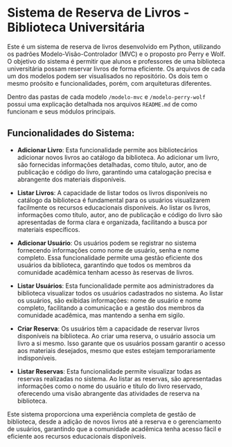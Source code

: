 # Sistema de Reserva de Livros - Biblioteca Universitária

Este é um sistema de reserva de livros desenvolvido em Python, utilizando os padrões Modelo-Visão-Controlador (MVC) e o proposto pro Perry e Wolf. O objetivo do sistema é permitir que alunos e professores de uma biblioteca universitária possam reservar livros de forma eficiente.
Os arquivos de cada um dos modelos podem ser visualisados no repositório. Os dois tem o mesmo proósito e funcionalidades, porém, com arquiteturas diferentes.

Dentro das pastas de cada modelo `/modelo-mvc` e `/modelo-perry-wolf` possui uma explicação detalhada nos arquivos `README.md` de como funcionam e seus módulos principais.

## Funcionalidades do Sistema:

- **Adicionar Livro**: Esta funcionalidade permite aos bibliotecários adicionar novos livros ao catálogo da biblioteca. Ao adicionar um livro, são fornecidas informações detalhadas, como título, autor, ano de publicação e código do livro, garantindo uma catalogação precisa e abrangente dos materiais disponíveis.

- **Listar Livros**: A capacidade de listar todos os livros disponíveis no catálogo da biblioteca é fundamental para os usuários visualizarem facilmente os recursos educacionais disponíveis. Ao listar os livros, informações como título, autor, ano de publicação e código do livro são apresentadas de forma clara e organizada, facilitando a busca por materiais específicos.

- **Adicionar Usuário**: Os usuários podem se registrar no sistema fornecendo informações como nome de usuário, senha e nome completo. Essa funcionalidade permite uma gestão eficiente dos usuários da biblioteca, garantindo que todos os membros da comunidade acadêmica tenham acesso às reservas de livros.

- **Listar Usuários**: Esta funcionalidade permite aos administradores da biblioteca visualizar todos os usuários cadastrados no sistema. Ao listar os usuários, são exibidas informações: nome de usuário e nome completo, facilitando a comunicação e a gestão dos membros da comunidade acadêmica, mas mantendo a senha em sigilo.

- **Criar Reserva**: Os usuários têm a capacidade de reservar livros disponíveis na biblioteca. Ao criar uma reserva, o usuário associa um livro a si mesmo. Isso garante que os usuários possam garantir o acesso aos materiais desejados, mesmo que estes estejam temporariamente indisponíveis.

- **Listar Reservas**: Esta funcionalidade permite visualizar todas as reservas realizadas no sistema. Ao listar as reservas, são apresentadas informações como o nome do usuário e título do livro reservado, oferecendo uma visão abrangente das atividades de reserva na biblioteca.

Este sistema proporciona uma experiência completa de gestão de biblioteca, desde a adição de novos livros até a reserva e o gerenciamento de usuários, garantindo que a comunidade acadêmica tenha acesso fácil e eficiente aos recursos educacionais disponíveis.
